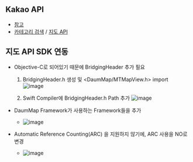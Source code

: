 ## Kakao API
- [참고](https://developers.kakao.com/docs/latest/ko/local/common)
- [카테고리 검색](https://developers.kakao.com/docs/latest/ko/local/dev-guide#search-by-category) / [지도 API](https://apis.map.kakao.com/ios/guide/)

## 지도 API SDK 연동
- Objective-C로 되어있기 때문에 BridgingHeader 추가 필요
  1. BridgingHeader.h 생성 및 <DaumMap/MTMapView.h> import
      ![image](https://user-images.githubusercontent.com/46417892/163712003-bb1d671f-a53c-4155-ba46-1de10172c643.png)
    
  2. Swift Compiler에 BridgingHeader.h Path 추가
      ![image](https://user-images.githubusercontent.com/46417892/163712218-cb3af915-3810-49cc-84ee-08f72023e6fc.png)
 
- DaumMap Framework가 사용하는 Framework들을 추가

  - ![image](https://user-images.githubusercontent.com/46417892/163711974-49f17ad2-ed15-42f1-bd8f-53c7374e2432.png)

- Automatic Reference Counting(ARC) 을 지원하지 않기에, ARC 사용을 NO로 변경

  - ![image](https://user-images.githubusercontent.com/46417892/163712098-fc0efe01-68a6-4755-b2af-d9497429283a.png)
